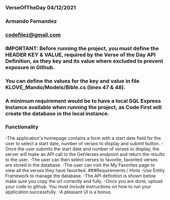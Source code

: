 ### VerseOfTheDay 04/12/2021
### Armando Fernandez 
### codefilez@gmail.com
### IMPORTANT: Before running the project, you must define the HEADER KEY & VALUE, required by the Verse of the Day API Definition, as they key and its value where excluded to prevent exposure in Github.
### You can define the values for the key and value in file KLOVE_Mando/Models/Bible.cs (lines 47 & 48).
### A minimum requirement would be to have a local SQL Express Instance available when running the project, as Code First will create the database in the local instance.
### Functionality 
-The application's homepage contains a form with a start date field for the user to select a start date, number of verses to display and submit button.
-Once the user submits the start date and number of verses to display, the server will make an API call to the GetVerses endpoint and return the results to the user.
-The user can then select verses to favorite, favorited verses are stored in the database.
-The user can visit the My Favorites page to view all the verses they have favorited.
###Requirements / Hints
-Use Entity Framework to manage the database.
-The API definition is shown below make sure you copy the url correctly and fully.
-Once you are done, upload your code to github. You must include instructions on how to run your application successfully.
-A pleasant UI is a bonus.
